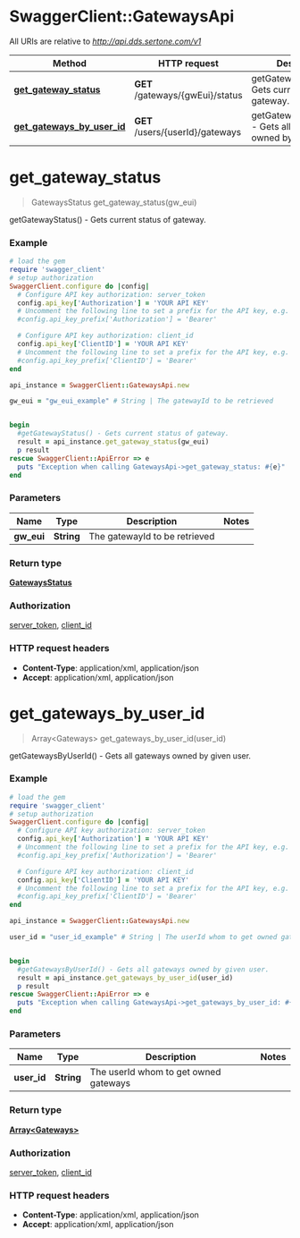 # SwaggerClient::GatewaysApi

All URIs are relative to *http://api.dds.sertone.com/v1*

Method | HTTP request | Description
------------- | ------------- | -------------
[**get_gateway_status**](GatewaysApi.md#get_gateway_status) | **GET** /gateways/{gwEui}/status | getGatewayStatus() - Gets current status of gateway.
[**get_gateways_by_user_id**](GatewaysApi.md#get_gateways_by_user_id) | **GET** /users/{userId}/gateways | getGatewaysByUserId() - Gets all gateways owned by given user.


# **get_gateway_status**
> GatewaysStatus get_gateway_status(gw_eui)

getGatewayStatus() - Gets current status of gateway.



### Example
```ruby
# load the gem
require 'swagger_client'
# setup authorization
SwaggerClient.configure do |config|
  # Configure API key authorization: server_token
  config.api_key['Authorization'] = 'YOUR API KEY'
  # Uncomment the following line to set a prefix for the API key, e.g. 'Bearer' (defaults to nil)
  #config.api_key_prefix['Authorization'] = 'Bearer'

  # Configure API key authorization: client_id
  config.api_key['ClientID'] = 'YOUR API KEY'
  # Uncomment the following line to set a prefix for the API key, e.g. 'Bearer' (defaults to nil)
  #config.api_key_prefix['ClientID'] = 'Bearer'
end

api_instance = SwaggerClient::GatewaysApi.new

gw_eui = "gw_eui_example" # String | The gatewayId to be retrieved


begin
  #getGatewayStatus() - Gets current status of gateway.
  result = api_instance.get_gateway_status(gw_eui)
  p result
rescue SwaggerClient::ApiError => e
  puts "Exception when calling GatewaysApi->get_gateway_status: #{e}"
end
```

### Parameters

Name | Type | Description  | Notes
------------- | ------------- | ------------- | -------------
 **gw_eui** | **String**| The gatewayId to be retrieved | 

### Return type

[**GatewaysStatus**](GatewaysStatus.md)

### Authorization

[server_token](../README.md#server_token), [client_id](../README.md#client_id)

### HTTP request headers

 - **Content-Type**: application/xml, application/json
 - **Accept**: application/xml, application/json



# **get_gateways_by_user_id**
> Array&lt;Gateways&gt; get_gateways_by_user_id(user_id)

getGatewaysByUserId() - Gets all gateways owned by given user.



### Example
```ruby
# load the gem
require 'swagger_client'
# setup authorization
SwaggerClient.configure do |config|
  # Configure API key authorization: server_token
  config.api_key['Authorization'] = 'YOUR API KEY'
  # Uncomment the following line to set a prefix for the API key, e.g. 'Bearer' (defaults to nil)
  #config.api_key_prefix['Authorization'] = 'Bearer'

  # Configure API key authorization: client_id
  config.api_key['ClientID'] = 'YOUR API KEY'
  # Uncomment the following line to set a prefix for the API key, e.g. 'Bearer' (defaults to nil)
  #config.api_key_prefix['ClientID'] = 'Bearer'
end

api_instance = SwaggerClient::GatewaysApi.new

user_id = "user_id_example" # String | The userId whom to get owned gateways


begin
  #getGatewaysByUserId() - Gets all gateways owned by given user.
  result = api_instance.get_gateways_by_user_id(user_id)
  p result
rescue SwaggerClient::ApiError => e
  puts "Exception when calling GatewaysApi->get_gateways_by_user_id: #{e}"
end
```

### Parameters

Name | Type | Description  | Notes
------------- | ------------- | ------------- | -------------
 **user_id** | **String**| The userId whom to get owned gateways | 

### Return type

[**Array&lt;Gateways&gt;**](Gateways.md)

### Authorization

[server_token](../README.md#server_token), [client_id](../README.md#client_id)

### HTTP request headers

 - **Content-Type**: application/xml, application/json
 - **Accept**: application/xml, application/json



